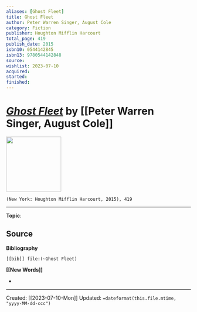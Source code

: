 ```yaml
---
aliases: [Ghost Fleet]
title: Ghost Fleet
author: Peter Warren Singer, August Cole
category: Fiction
publisher: Houghton Mifflin Harcourt
total_page: 419
publish_date: 2015
isbn10: 0544142845
isbn13: 9780544142848
source: 
wishlist: 2023-07-10
acquired: 
started: 
finished: 
---
```

# *[Ghost Fleet]()* by [[Peter Warren Singer, August Cole]]

<img src="http://books.google.com/books/content?id=rgvZCQAAQBAJ&printsec=frontcover&img=1&zoom=1&edge=curl&source=gbs_api" width=150>

`(New York: Houghton Mifflin Harcourt, 2015), 419`



--- 
**Topic**: 

**Source**
- 

**Bibliography**

```query
[[bib]] file:(~Ghost Fleet)
```
 

**[[New Words]]**

- 

---
Created: [[2023-07-10-Mon]]
Updated: `=dateformat(this.file.mtime, "yyyy-MM-dd-ccc")`